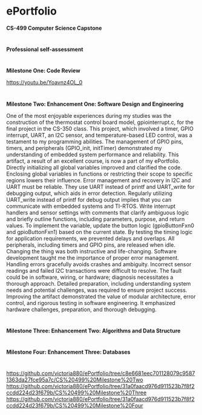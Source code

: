 # ePortfolio
**CS-499 Computer Science Capstone**


#
**Professional self-assessment**

#
**Milestone One: Code Review**


https://youtu.be/Yoavnz4OL_0
#

**Milestone Two: Enhancement One: Software Design and Engineering**

One of the most enjoyable experiences during my studies was the construction of the thermostat control board model, gpiointerrupt.c, for the final project in the CS-350 class. This project, which involved a timer, GPIO interrupt, UART, an I2C sensor, and temperature-based LED control, was a testament to my programming abilities. The management of GPIO pins, timers, and peripherals (GPIO_init, initTimer) demonstrated my understanding of embedded system performance and reliability. This artifact, a result of an excellent course, is now a part of my ePortfolio. 
Directly initializing all global variables improved and clarified the code. Enclosing global variables in functions or restricting their scope to specific regions lowers their influence. Error management and recovery in I2C and UART must be reliable. They use UART instead of printf and UART_write for debugging output, which aids in error detection. Regularly utilizing UART_write instead of printf for debug output implies that you can communicate with embedded systems and TI-RTOS. Write interrupt handlers and sensor settings with comments that clarify ambiguous logic and briefly outline functions, including parameters, purpose, and return values. To implement the variable, update the button logic (gpioButtonFxn0 and gpioButtonFxn1) based on the current state. By testing the timing logic for application requirements, we prevented delays and overlaps. All peripherals, including timers and GPIO pins, are released when idle. Changing the thing was both instructive and life-changing. Software development taught me the importance of proper error management. Handling errors gracefully avoids crashes and ambiguity. Incorrect sensor readings and failed I2C transactions were difficult to resolve. The fault could be in software, wiring, or hardware; diagnosis necessitates a thorough approach. Detailed preparation, including understanding system needs and potential challenges, was required to ensure project success. Improving the artifact demonstrated the value of modular architecture, error control, and rigorous testing in software engineering. It emphasized hardware challenges, preparation, and thorough debugging.
#

**Milestone Three: Enhancement Two: Algorithms and Data Structure**

#

**Milestone Four: Enhancement Three: Databases**

#


https://github.com/victoria880/ePortfolio/tree/c8e6681eec701128079c95871363da27fce95a7c/CS%20499%20Milestone%20Two
https://github.com/victoria880/ePortfolio/tree/31a0faacd976d911523b7f8f2ccdd224d23f679b/CS%20499%20Milestone%20Three
https://github.com/victoria880/ePortfolio/tree/31a0faacd976d911523b7f8f2ccdd224d23f679b/CS%20499%20Milestone%20Four
